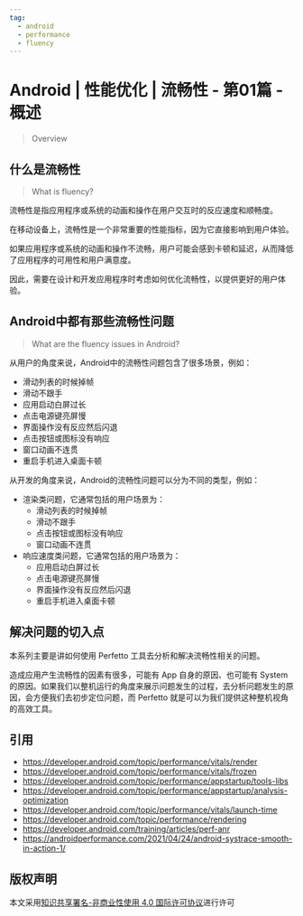 ```yaml
---
tag:
  - android
  - performance
  - fluency
---
```


# Android | 性能优化 | 流畅性 - 第01篇 - 概述

> Overview


## 什么是流畅性

> What is fluency?

流畅性是指应用程序或系统的动画和操作在用户交互时的反应速度和顺畅度。

在移动设备上，流畅性是一个非常重要的性能指标，因为它直接影响到用户体验。

如果应用程序或系统的动画和操作不流畅，用户可能会感到卡顿和延迟，从而降低了应用程序的可用性和用户满意度。

因此，需要在设计和开发应用程序时考虑如何优化流畅性，以提供更好的用户体验。

## Android中都有那些流畅性问题

> What are the fluency issues in Android?

从用户的角度来说，Android中的流畅性问题包含了很多场景，例如：
- 滑动列表的时候掉帧
- 滑动不跟手
- 应用启动白屏过长
- 点击电源键亮屏慢
- 界面操作没有反应然后闪退
- 点击按钮或图标没有响应
- 窗口动画不连贯
- 重启手机进入桌面卡顿

从开发的角度来说，Android的流畅性问题可以分为不同的类型，例如：
- 渲染类问题，它通常包括的用户场景为：
  - 滑动列表的时候掉帧
  - 滑动不跟手
  - 点击按钮或图标没有响应
  - 窗口动画不连贯
- 响应速度类问题，它通常包括的用户场景为：
  - 应用启动白屏过长
  - 点击电源键亮屏慢
  - 界面操作没有反应然后闪退
  - 重启手机进入桌面卡顿

## 解决问题的切入点

本系列主要是讲如何使用 Perfetto 工具去分析和解决流畅性相关的问题。

造成应用产生流畅性的因素有很多，可能有 App 自身的原因、也可能有 System 的原因。如果我们以整机运行的角度来展示问题发生的过程，去分析问题发生的原因，会方便我们去初步定位问题，而 Perfetto 就是可以为我们提供这种整机视角的高效工具。

## 引用

- https://developer.android.com/topic/performance/vitals/render
- https://developer.android.com/topic/performance/vitals/frozen
- https://developer.android.com/topic/performance/appstartup/tools-libs
- https://developer.android.com/topic/performance/appstartup/analysis-optimization
- https://developer.android.com/topic/performance/vitals/launch-time
- https://developer.android.com/topic/performance/rendering
- https://developer.android.com/training/articles/perf-anr
- https://androidperformance.com/2021/04/24/android-systrace-smooth-in-action-1/

## 版权声明

本文采用[知识共享署名-非商业性使用 4.0 国际许可协议](https://creativecommons.org/licenses/by-nc/4.0/)进行许可
